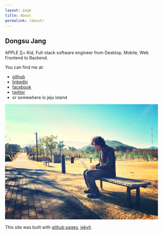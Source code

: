 ```yaml
---
layout: page
title: About
permalink: /about/
---
```


## Dongsu Jang

APPLE ][+ Kid, Full-stack software engineer from Desktop, Mobile, Web Frontend to Backend.

You can find me at:

- [github](https://github.com/iolo)
- [linkedin](https://www.linkedin.com/in/iolothebard/)
- [facebook](https://www.facebook.com/iolothebard/)
- [twitter](https://twitter.com/iolothebard)
- or somewhere in jeju island

<img src="/files/iolo-in-jeju.jpg">

This site was built with [github pages](https://pages.github.com/), [jekyll](https://github.com/jekyll).
